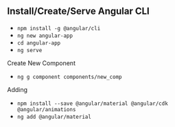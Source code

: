 ## Install/Create/Serve Angular CLI

* `npm install -g @angular/cli`
* `ng new angular-app`
* `cd angular-app`
* `ng serve`

Create New Component

* `ng g component components/new_comp`

Adding

* `npm install --save @angular/material @angular/cdk @angular/animations`
* `ng add @angular/material`
